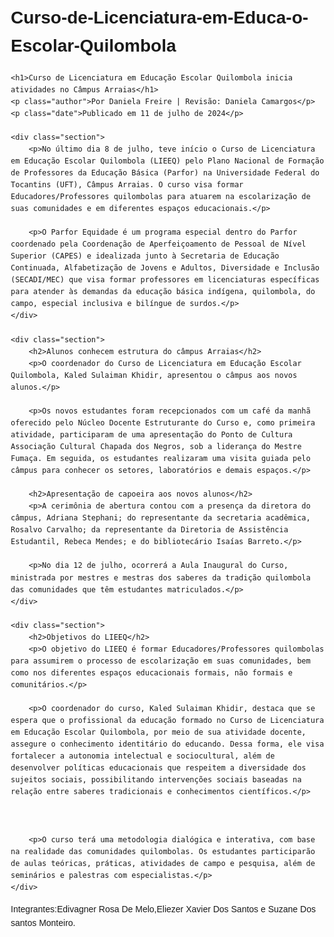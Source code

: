 # Curso-de-Licenciatura-em-Educa-o-Escolar-Quilombola
<!DOCTYPE html>
<html lang="pt-BR">
<head>
    <meta charset="UTF-8">
    <meta name="viewport" content="width=device-width, initial-scale=1.0">
    <title>Curso de Licenciatura em Educação Escolar Quilombola</title>
    <style>
        body {
            font-family: Arial, sans-serif;
            margin: 20px;
            line-height: 1.6;
        }
        h1 {C:\Users\UFT\Desktop\meu projeto,</h1>
            <img src="C:\Users\UFT\Desktop\meu projeto"
            color: #333;
        }
        h2 {
            color: #555;
        }
        .author {
            font-style: italic;
            color: #777;
        }
        .date {
            color: #999;
        }
        .section {
            margin-bottom: 20px;
        }
    </style>
</head>
<body>

    <h1>Curso de Licenciatura em Educação Escolar Quilombola inicia atividades no Câmpus Arraias</h1>
    <p class="author">Por Daniela Freire | Revisão: Daniela Camargos</p>
    <p class="date">Publicado em 11 de julho de 2024</p>

    <div class="section">
        <p>No último dia 8 de julho, teve início o Curso de Licenciatura em Educação Escolar Quilombola (LIEEQ) pelo Plano Nacional de Formação de Professores da Educação Básica (Parfor) na Universidade Federal do Tocantins (UFT), Câmpus Arraias. O curso visa formar Educadores/Professores quilombolas para atuarem na escolarização de suas comunidades e em diferentes espaços educacionais.</p>
        
        <p>O Parfor Equidade é um programa especial dentro do Parfor coordenado pela Coordenação de Aperfeiçoamento de Pessoal de Nível Superior (CAPES) e idealizada junto à Secretaria de Educação Continuada, Alfabetização de Jovens e Adultos, Diversidade e Inclusão (SECADI/MEC) que visa formar professores em licenciaturas específicas para atender às demandas da educação básica indígena, quilombola, do campo, especial inclusiva e bilíngue de surdos.</p>
    </div>

    <div class="section">
        <h2>Alunos conhecem estrutura do câmpus Arraias</h2>
        <p>O coordenador do Curso de Licenciatura em Educação Escolar Quilombola, Kaled Sulaiman Khidir, apresentou o câmpus aos novos alunos.</p>

        <p>Os novos estudantes foram recepcionados com um café da manhã oferecido pelo Núcleo Docente Estruturante do Curso e, como primeira atividade, participaram de uma apresentação do Ponto de Cultura Associação Cultural Chapada dos Negros, sob a liderança do Mestre Fumaça. Em seguida, os estudantes realizaram uma visita guiada pelo câmpus para conhecer os setores, laboratórios e demais espaços.</p>
        
        <h2>Apresentação de capoeira aos novos alunos</h2>
        <p>A cerimônia de abertura contou com a presença da diretora do câmpus, Adriana Stephani; do representante da secretaria acadêmica, Rosalvo Carvalho; da representante da Diretoria de Assistência Estudantil, Rebeca Mendes; e do bibliotecário Isaías Barreto.</p>
        
        <p>No dia 12 de julho, ocorrerá a Aula Inaugural do Curso, ministrada por mestres e mestras dos saberes da tradição quilombola das comunidades que têm estudantes matriculados.</p>
    </div>

    <div class="section">
        <h2>Objetivos do LIEEQ</h2>
        <p>O objetivo do LIEEQ é formar Educadores/Professores quilombolas para assumirem o processo de escolarização em suas comunidades, bem como nos diferentes espaços educacionais formais, não formais e comunitários.</p>

        <p>O coordenador do curso, Kaled Sulaiman Khidir, destaca que se espera que o profissional da educação formado no Curso de Licenciatura em Educação Escolar Quilombola, por meio de sua atividade docente, assegure o conhecimento identitário do educando. Dessa forma, ele visa fortalecer a autonomia intelectual e sociocultural, além de desenvolver políticas educacionais que respeitem a diversidade dos sujeitos sociais, possibilitando intervenções sociais baseadas na relação entre saberes tradicionais e conhecimentos científicos.</p>


    
        <p>O curso terá uma metodologia dialógica e interativa, com base na realidade das comunidades quilombolas. Os estudantes participarão de aulas teóricas, práticas, atividades de campo e pesquisa, além de seminários e palestras com especialistas.</p>
    </div>

</body>
</html>


<p>Integrantes:Edivagner Rosa De Melo,Eliezer Xavier Dos Santos e Suzane Dos santos Monteiro.</p>
